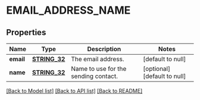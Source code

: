 # EMAIL_ADDRESS_NAME

## Properties
Name | Type | Description | Notes
------------ | ------------- | ------------- | -------------
**email** | [**STRING_32**](STRING_32.md) | The email address. | [default to null]
**name** | [**STRING_32**](STRING_32.md) | Name to use for the sending contact. | [optional] [default to null]

[[Back to Model list]](../README.md#documentation-for-models) [[Back to API list]](../README.md#documentation-for-api-endpoints) [[Back to README]](../README.md)


